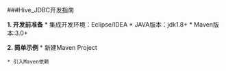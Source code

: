 ###Hive_JDBC开发指南

**1. 开发前准备**
    * 集成开发环境：Eclipse/IDEA
    * JAVA版本：jdk1.8+
    * Maven版本:3.0+


**2. 简单示例**
    * 新建Maven Project
    
    * 引入Maven依赖      
```

```
